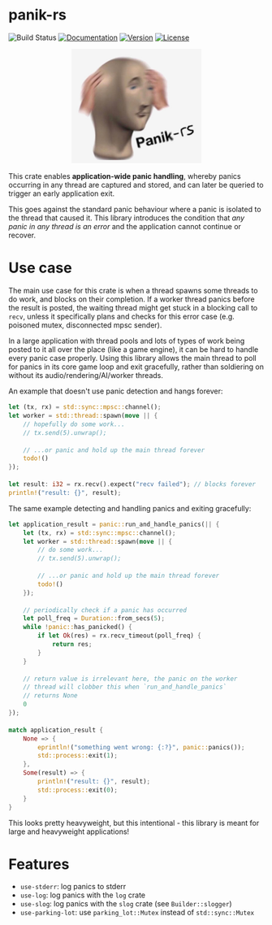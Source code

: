 # panik-rs

![Build Status](https://img.shields.io/github/workflow/status/DomWilliams0/panik-rs/Build%20and%20test)
[![Documentation](https://docs.rs/panik/badge.svg)](https://docs.rs/panik)
[![Version](https://img.shields.io/crates/v/panik)](https://crates.io/crates/panik)
[![License](https://img.shields.io/crates/l/panik)](https://github.com/DomWilliams0/panik-rs/blob/master/LICENSE)

<p align="center"> <img src="panik.jpg" width=256/> </p>

This crate enables **application-wide panic handling**, whereby panics occurring in any thread
are captured and stored, and can later be queried to trigger an early application exit.

This goes against the standard panic behaviour where a panic is isolated to the thread that
caused it. This library introduces the condition that *any panic in any thread is an error*
and the application cannot continue or recover.

# Use case

The main use case for this crate is when a thread spawns some threads to do work, and blocks on
their completion. If a worker thread panics before the result is posted, the waiting thread might get stuck in
a blocking call to `recv`, unless it specifically plans and checks for this error case (e.g. poisoned
mutex, disconnected mpsc sender).

In a large application with thread pools and lots of types of work being posted to it all over
the place (like a game engine), it can be hard to handle every panic case properly. Using
this library allows the main thread to poll for panics in its core game loop and exit
gracefully, rather than soldiering on without its audio/rendering/AI/worker threads.


An example that doesn't use panic detection and hangs forever:
```rust
let (tx, rx) = std::sync::mpsc::channel();
let worker = std::thread::spawn(move || {
    // hopefully do some work...
    // tx.send(5).unwrap();

    // ...or panic and hold up the main thread forever
    todo!()
});

let result: i32 = rx.recv().expect("recv failed"); // blocks forever
println!("result: {}", result);
```

The same example detecting and handling panics and exiting gracefully:
```rust
let application_result = panic::run_and_handle_panics(|| {
    let (tx, rx) = std::sync::mpsc::channel();
    let worker = std::thread::spawn(move || {
        // do some work...
        // tx.send(5).unwrap();

        // ...or panic and hold up the main thread forever
        todo!()
    });

    // periodically check if a panic has occurred
    let poll_freq = Duration::from_secs(5);
    while !panic::has_panicked() {
        if let Ok(res) = rx.recv_timeout(poll_freq) {
            return res;
        }
    }

    // return value is irrelevant here, the panic on the worker
    // thread will clobber this when `run_and_handle_panics`
    // returns None
    0
});

match application_result {
    None => {
        eprintln!("something went wrong: {:?}", panic::panics());
        std::process::exit(1);
    },
    Some(result) => {
        println!("result: {}", result);
        std::process::exit(0);
    }
}
```

This looks pretty heavyweight, but this intentional - this library is meant for large
and heavyweight applications!

# Features
* `use-stderr`: log panics to stderr
* `use-log`: log panics with the `log` crate
* `use-slog`: log panics with the `slog` crate (see `Builder::slogger`)
* `use-parking-lot`: use `parking_lot::Mutex` instead of `std::sync::Mutex`
